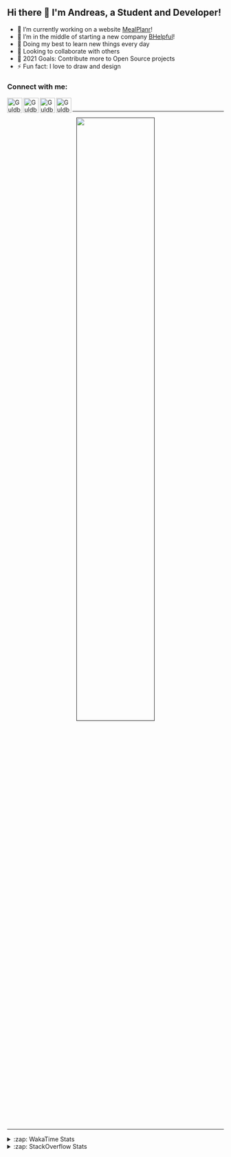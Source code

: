 ## Hi there 👋 I'm Andreas, a Student and Developer!

- 🔭 I’m currently working on a website [MealPlanr][MP]!
- 📑 I’m in the middle of starting a new company [BHelpful][BHelpful]!
- 🌱 Doing my best to learn new things every day
- 👯 Looking to collaborate with others
- 🥅 2021 Goals: Contribute more to Open Source projects
- ⚡ Fun fact: I love to draw and design

### Connect with me:

[<img align="left" alt="Guldberg | YouTube" width="35px" src="https://cdn1.iconfinder.com/data/icons/logotypes/32/youtube-512.png" />][youtube]
[<img align="left" alt="Guldberg | Twitter" width="35px" src="https://cdn1.iconfinder.com/data/icons/logotypes/32/square-twitter-512.png" />][twitter]
[<img align="left" alt="Guldberg | LinkedIn" width="35px" src="https://cdn1.iconfinder.com/data/icons/logotypes/32/square-linkedin-512.png" />][linkedin]
[<img align="left" alt="Guldberg | Instagram" width="35px" src="https://cdn2.iconfinder.com/data/icons/social-icons-33/128/Instagram-512.png" />][instagram]

<br />

---

<p align="center">
  <a href="">
    <img width="60% align="center" src="https://github-readme-stats.vercel.app/api?username=Andreasgdp&show_icons=true&count_private=true" />
  </a>
</p>

---

<details>
  <summary>:zap: WakaTime Stats</summary>

<br />

<!--START_SECTION:waka-->
![Profile Views](http://img.shields.io/badge/Profile%20Views-0-blue)

**I'm an Early 🐤** 

```text
🌞 Morning    234 commits    █████░░░░░░░░░░░░░░░░░░░░   22.01% 
🌆 Daytime    520 commits    ████████████░░░░░░░░░░░░░   48.92% 
🌃 Evening    291 commits    ██████░░░░░░░░░░░░░░░░░░░   27.38% 
🌙 Night      18 commits     ░░░░░░░░░░░░░░░░░░░░░░░░░   1.69%

```
📅 **I'm Most Productive on Sunday** 

```text
Monday       204 commits    ████░░░░░░░░░░░░░░░░░░░░░   19.19% 
Tuesday      115 commits    ██░░░░░░░░░░░░░░░░░░░░░░░   10.82% 
Wednesday    125 commits    ███░░░░░░░░░░░░░░░░░░░░░░   11.76% 
Thursday     111 commits    ██░░░░░░░░░░░░░░░░░░░░░░░   10.44% 
Friday       85 commits     ██░░░░░░░░░░░░░░░░░░░░░░░   8.0% 
Saturday     207 commits    ████░░░░░░░░░░░░░░░░░░░░░   19.47% 
Sunday       216 commits    █████░░░░░░░░░░░░░░░░░░░░   20.32%

```


📊 **This Week I Spent My Time On** 

```text
⌚︎ Time Zone: Europe/Copenhagen

💬 Programming Languages: 
TypeScript               4 hrs 22 mins       ██████████████████░░░░░░░   72.21% 
YAML                     39 mins             ██░░░░░░░░░░░░░░░░░░░░░░░   10.78% 
JSON                     22 mins             █░░░░░░░░░░░░░░░░░░░░░░░░   6.26% 
JavaScript               19 mins             █░░░░░░░░░░░░░░░░░░░░░░░░   5.44% 
Bash                     8 mins              ░░░░░░░░░░░░░░░░░░░░░░░░░   2.37%

🔥 Editors: 
VS Code                  6 hrs 3 mins        █████████████████████████   100.0%

🐱‍💻 Projects: 
Mealplanr-api            5 hrs 25 mins       ██████████████████████░░░   89.54% 
Mealplanr                23 mins             █░░░░░░░░░░░░░░░░░░░░░░░░   6.45% 
web-frontend-app         9 mins              ░░░░░░░░░░░░░░░░░░░░░░░░░   2.73% 
web-sources              3 mins              ░░░░░░░░░░░░░░░░░░░░░░░░░   1.01% 
robo-throw               0 secs              ░░░░░░░░░░░░░░░░░░░░░░░░░   0.27%

💻 Operating System: 
Mac                      3 hrs 33 mins       ██████████████░░░░░░░░░░░   58.68% 
Windows                  2 hrs 29 mins       ██████████░░░░░░░░░░░░░░░   41.05% 
Linux                    0 secs              ░░░░░░░░░░░░░░░░░░░░░░░░░   0.27%

```

**I Mostly Code in Python** 

```text
Python                   11 repos            █████████░░░░░░░░░░░░░░░░   39.29% 
C++                      4 repos             ███░░░░░░░░░░░░░░░░░░░░░░   14.29% 
TypeScript               2 repos             █░░░░░░░░░░░░░░░░░░░░░░░░   7.14% 
HTML                     2 repos             █░░░░░░░░░░░░░░░░░░░░░░░░   7.14% 
Batchfile                2 repos             █░░░░░░░░░░░░░░░░░░░░░░░░   7.14%

```



 Last Updated on 03/10/2021
<!--END_SECTION:waka-->


</details>

<details>
  <summary>:zap: StackOverflow Stats</summary>
  
  <br />
  
  [![Andreas G.D Petersen StackOverflow](https://github-readme-stackoverflow.vercel.app/?userID=11050308)](https://stackoverflow.com/users/11050308/andreas-g-d-petersen)


</details>

<br />


[twitter]: https://twitter.com/Guldberg20
[youtube]: https://www.youtube.com/channel/UCORVtLIFnURPEo_Fo-MGv8A
[instagram]: https://www.instagram.com/andreasgdp/
[linkedin]: https://www.linkedin.com/in/andreasgdp/
[MP]: https://mealplanr.bhelpful.net/
[BHelpful]: https://github.com/BHelpful
